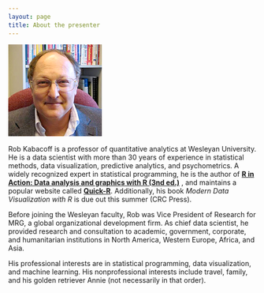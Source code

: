 ```yaml
---
layout: page
title: About the presenter
---
```


![](RobK.png)

Rob Kabacoff is a professor of quantitative analytics at Wesleyan University. He is a data scientist with more than 30 years of experience in  statistical methods, 
data visualization, predictive analytics, and psychometrics. A widely recognized expert in statistical programming, he is the author of **[R in Action: Data analysis and graphics with R (3nd ed.)](https://www.manning.com/books/r-in-action-third-edition)** , and maintains a popular website called **[Quick-R](www.statmethods.net)**. Additionally, his book *Modern Data Visualization with R* is due out this summer (CRC Press).

Before joining the Wesleyan faculty, Rob was Vice President of Research for MRG, a global organizational development firm. As chief data scientist, he provided research and 
consultation to academic, government, corporate, and humanitarian institutions in North America, Western Europe, Africa, and Asia.  

His professional interests are in statistical programming, data visualization, and machine learning. His nonprofessional interests include travel, 
family, and his golden retriever Annie (not necessarily in that order).
